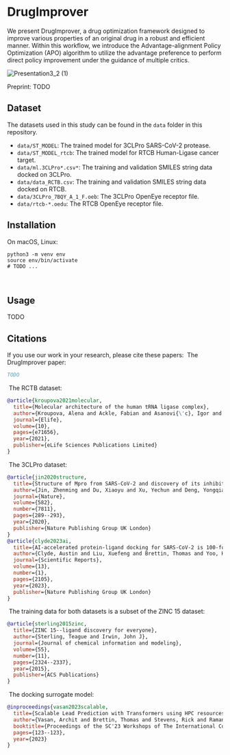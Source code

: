 # DrugImprover
We present DrugImprover, a drug optimization framework designed to improve various properties of an original drug in a robust and efficient manner. Within this workflow, we introduce the Advantage-alignment Policy Optimization (APO) algorithm to utilize the advantage preference to perform direct policy improvement under the guidance of multiple critics.

![Presentation3_2 (1)](https://github.com/xuefeng11/DrugImprover/assets/125404521/d49d71c0-f97f-469c-8eb1-19d756d2d16b)

Preprint: TODO

## Dataset
The datasets used in this study can be found in the `data` folder in this repository.
  - `data/ST_MODEL`: The trained model for 3CLPro SARS-CoV-2 protease.
  - `data/ST_MODEL_rtcb`: The trained model for RTCB Human-Ligase cancer target.
  - `data/ml.3CLPro*.csv*`: The training and validation SMILES string data docked on 3CLPro.
  - `data/data_RCTB.csv`: The training and validation SMILES string data docked on RTCB.
  - `data/3CLPro_7BQY_A_1_F.oeb`: The 3CLPro OpenEye receptor file.
  - `data/rtcb-*.oedu`: The RTCB OpenEye receptor file.
​
​
## Installation
On macOS, Linux:
```
python3 -m venv env
source env/bin/activate
# TODO ...
```
​
## Usage
TODO
​
## Citations
If you use our work in your research, please cite these papers:
​
The DrugImprover paper:
```bibtex
TODO
```
​
The RCTB dataset:
```bibtex
@article{kroupova2021molecular,
  title={Molecular architecture of the human tRNA ligase complex},
  author={Kroupova, Alena and Ackle, Fabian and Asanovi{\'c}, Igor and Weitzer, Stefan and Boneberg, Franziska M and Faini, Marco and Leitner, Alexander and Chui, Alessia and Aebersold, Ruedi and Martinez, Javier and others},
  journal={Elife},
  volume={10},
  pages={e71656},
  year={2021},
  publisher={eLife Sciences Publications Limited}
}
```
​
The 3CLPro dataset:
```bibtex
@article{jin2020structure,
  title={Structure of Mpro from SARS-CoV-2 and discovery of its inhibitors},
  author={Jin, Zhenming and Du, Xiaoyu and Xu, Yechun and Deng, Yongqiang and Liu, Meiqin and Zhao, Yao and Zhang, Bing and Li, Xiaofeng and Zhang, Leike and Peng, Chao and others},
  journal={Nature},
  volume={582},
  number={7811},
  pages={289--293},
  year={2020},
  publisher={Nature Publishing Group UK London}
}
@article{clyde2023ai,
  title={AI-accelerated protein-ligand docking for SARS-CoV-2 is 100-fold faster with no significant change in detection},
  author={Clyde, Austin and Liu, Xuefeng and Brettin, Thomas and Yoo, Hyunseung and Partin, Alexander and Babuji, Yadu and Blaiszik, Ben and Mohd-Yusof, Jamaludin and Merzky, Andre and Turilli, Matteo and others},
  journal={Scientific Reports},
  volume={13},
  number={1},
  pages={2105},
  year={2023},
  publisher={Nature Publishing Group UK London}
}
```
​
The training data for both datasets is a subset of the ZINC 15 dataset:
```bibtex
@article{sterling2015zinc,
  title={ZINC 15--ligand discovery for everyone},
  author={Sterling, Teague and Irwin, John J},
  journal={Journal of chemical information and modeling},
  volume={55},
  number={11},
  pages={2324--2337},
  year={2015},
  publisher={ACS Publications}
}
```
​
The docking surrogate model:
```bibtex
@inproceedings{vasan2023scalable,
  title={Scalable Lead Prediction with Transformers using HPC resources},
  author={Vasan, Archit and Brettin, Thomas and Stevens, Rick and Ramanathan, Arvind and Vishwanath, Venkatram},
  booktitle={Proceedings of the SC'23 Workshops of The International Conference on High Performance Computing, Network, Storage, and Analysis},
  pages={123--123},
  year={2023}
}
```
